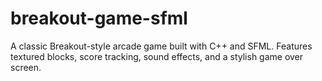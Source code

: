 # breakout-game-sfml
A classic Breakout-style arcade game built with C++ and SFML. Features textured blocks, score tracking, sound effects, and a stylish game over screen.
